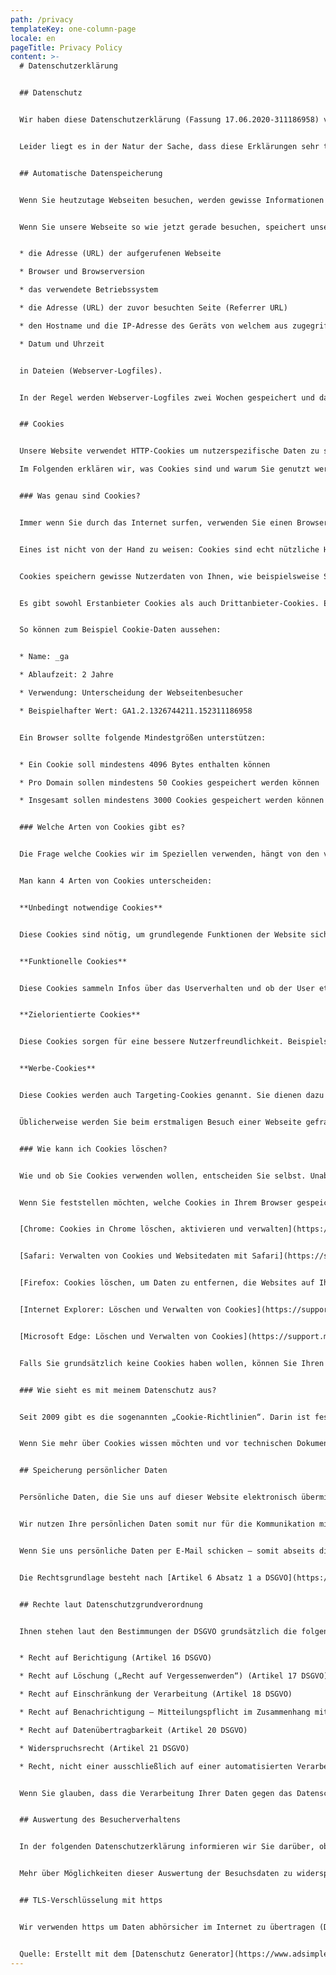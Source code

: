 ```yaml
---
path: /privacy
templateKey: one-column-page
locale: en
pageTitle: Privacy Policy
content: >-
  # Datenschutzerklärung


  ## Datenschutz


  Wir haben diese Datenschutzerklärung (Fassung 17.06.2020-311186958) verfasst, um Ihnen gemäß der Vorgaben der [Datenschutz-Grundverordnung (EU) 2016/679](https://eur-lex.europa.eu/legal-content/DE/ALL/?uri=celex%3A32016R0679&tid=311186958) zu erklären, welche Informationen wir sammeln, wie wir Daten verwenden und welche Entscheidungsmöglichkeiten Sie als Besucher dieser Webseite haben.


  Leider liegt es in der Natur der Sache, dass diese Erklärungen sehr technisch klingen, wir haben uns bei der Erstellung jedoch bemüht die wichtigsten Dinge so einfach und klar wie möglich zu beschreiben.


  ## Automatische Datenspeicherung


  Wenn Sie heutzutage Webseiten besuchen, werden gewisse Informationen automatisch erstellt und gespeichert, so auch auf dieser Webseite.


  Wenn Sie unsere Webseite so wie jetzt gerade besuchen, speichert unser Webserver (Computer auf dem diese Webseite gespeichert ist) automatisch Daten wie


  * die Adresse (URL) der aufgerufenen Webseite

  * Browser und Browserversion

  * das verwendete Betriebssystem

  * die Adresse (URL) der zuvor besuchten Seite (Referrer URL)

  * den Hostname und die IP-Adresse des Geräts von welchem aus zugegriffen wird

  * Datum und Uhrzeit


  in Dateien (Webserver-Logfiles).


  In der Regel werden Webserver-Logfiles zwei Wochen gespeichert und danach automatisch gelöscht. Wir geben diese Daten nicht weiter, können jedoch nicht ausschließen, dass diese Daten beim Vorliegen von rechtswidrigem Verhalten eingesehen werden.


  ## Cookies


  Unsere Website verwendet HTTP-Cookies um nutzerspezifische Daten zu speichern.\

  Im Folgenden erklären wir, was Cookies sind und warum Sie genutzt werden, damit Sie die folgende Datenschutzerklärung besser verstehen.


  ### Was genau sind Cookies?


  Immer wenn Sie durch das Internet surfen, verwenden Sie einen Browser. Bekannte Browser sind beispielsweise Chrome, Safari, Firefox, Internet Explorer und Microsoft Edge. Die meisten Webseiten speichern kleine Text-Dateien in Ihrem Browser. Diese Dateien nennt man Cookies.


  Eines ist nicht von der Hand zu weisen: Cookies sind echt nützliche Helferlein. Fast alle Webseiten verwenden Cookies. Genauer gesprochen sind es HTTP-Cookies, da es auch noch andere Cookies für andere Anwendungsbereiche gibt. HTTP-Cookies sind kleine Dateien, die von unserer Website auf Ihrem Computer gespeichert werden. Diese Cookie-Dateien werden automatisch im Cookie-Ordner, quasi dem “Hirn” Ihres Browsers, untergebracht. Ein Cookie besteht aus einem Namen und einem Wert. Bei der Definition eines Cookies müssen zusätzlich ein oder mehrere Attribute angegeben werden.


  Cookies speichern gewisse Nutzerdaten von Ihnen, wie beispielsweise Sprache oder persönliche Seiteneinstellungen. Wenn Sie unsere Seite wieder aufrufen, übermittelt Ihr Browser die „userbezogenen“ Informationen an unsere Seite zurück. Dank der Cookies weiß unsere Website, wer Sie sind und bietet Ihnen Ihre gewohnte Standardeinstellung. In einigen Browsern hat jedes Cookie eine eigene Datei, in anderen wie beispielsweise Firefox sind alle Cookies in einer einzigen Datei gespeichert.


  Es gibt sowohl Erstanbieter Cookies als auch Drittanbieter-Cookies. Erstanbieter-Cookies werden direkt von unserer Seite erstellt, Drittanbieter-Cookies werden von Partner-Webseiten (z.B. Google Analytics) erstellt. Jedes Cookie ist individuell zu bewerten, da jedes Cookie andere Daten speichert. Auch die Ablaufzeit eines Cookies variiert von ein paar Minuten bis hin zu ein paar Jahren. Cookies sind keine Software-Programme und enthalten keine Viren, Trojaner oder andere „Schädlinge“. Cookies können auch nicht auf Informationen Ihres PCs zugreifen.


  So können zum Beispiel Cookie-Daten aussehen:


  * Name: _ga

  * Ablaufzeit: 2 Jahre

  * Verwendung: Unterscheidung der Webseitenbesucher

  * Beispielhafter Wert: GA1.2.1326744211.152311186958


  Ein Browser sollte folgende Mindestgrößen unterstützen:


  * Ein Cookie soll mindestens 4096 Bytes enthalten können

  * Pro Domain sollen mindestens 50 Cookies gespeichert werden können

  * Insgesamt sollen mindestens 3000 Cookies gespeichert werden können


  ### Welche Arten von Cookies gibt es?


  Die Frage welche Cookies wir im Speziellen verwenden, hängt von den verwendeten Diensten ab und wird in der folgenden Abschnitten der Datenschutzerklärung geklärt. An dieser Stelle möchten wir kurz auf die verschiedenen Arten von HTTP-Cookies eingehen.


  Man kann 4 Arten von Cookies unterscheiden:


  **Unbedingt notwendige Cookies**


  Diese Cookies sind nötig, um grundlegende Funktionen der Website sicherzustellen. Zum Beispiel braucht es diese Cookies, wenn ein User ein Produkt in den Warenkorb legt, dann auf anderen Seiten weitersurft und später erst zur Kasse geht. Durch diese Cookies wird der Warenkorb nicht gelöscht, selbst wenn der User sein Browserfenster schließt.


  **Funktionelle Cookies**


  Diese Cookies sammeln Infos über das Userverhalten und ob der User etwaige Fehlermeldungen bekommt. Zudem werden mithilfe dieser Cookies auch die Ladezeit und das Verhalten der Website bei verschiedenen Browsern gemessen.


  **Zielorientierte Cookies**


  Diese Cookies sorgen für eine bessere Nutzerfreundlichkeit. Beispielsweise werden eingegebene Standorte, Schriftgrößen oder Formulardaten gespeichert.


  **Werbe-Cookies**


  Diese Cookies werden auch Targeting-Cookies genannt. Sie dienen dazu dem User individuell angepasste Werbung zu liefern. Das kann sehr praktisch, aber auch sehr nervig sein.


  Üblicherweise werden Sie beim erstmaligen Besuch einer Webseite gefragt, welche dieser Cookiearten Sie zulassen möchten. Und natürlich wird diese Entscheidung auch in einem Cookie gespeichert.


  ### Wie kann ich Cookies löschen?


  Wie und ob Sie Cookies verwenden wollen, entscheiden Sie selbst. Unabhängig von welchem Service oder welcher Website die Cookies stammen, haben Sie immer die Möglichkeit Cookies zu löschen, nur teilweise zuzulassen oder zu deaktivieren. Zum Beispiel können Sie Cookies von Drittanbietern blockieren, aber alle anderen Cookies zulassen.


  Wenn Sie feststellen möchten, welche Cookies in Ihrem Browser gespeichert wurden, wenn Sie Cookie-Einstellungen ändern oder löschen wollen, können Sie dies in Ihren Browser-Einstellungen finden:


  [Chrome: Cookies in Chrome löschen, aktivieren und verwalten](https://support.google.com/chrome/answer/95647?tid=311186958)


  [Safari: Verwalten von Cookies und Websitedaten mit Safari](https://support.apple.com/de-at/guide/safari/sfri11471/mac?tid=311186958)


  [Firefox: Cookies löschen, um Daten zu entfernen, die Websites auf Ihrem Computer abgelegt haben](https://support.mozilla.org/de/kb/cookies-und-website-daten-in-firefox-loschen?tid=311186958)


  [Internet Explorer: Löschen und Verwalten von Cookies](https://support.microsoft.com/de-at/help/17442/windows-internet-explorer-delete-manage-cookies?tid=311186958)


  [Microsoft Edge: Löschen und Verwalten von Cookies](https://support.microsoft.com/de-at/help/4027947/windows-delete-cookies?tid=311186958)


  Falls Sie grundsätzlich keine Cookies haben wollen, können Sie Ihren Browser so einrichten, dass er Sie immer informiert, wenn ein Cookie gesetzt werden soll. So können Sie bei jedem einzelnen Cookie entscheiden, ob Sie das Cookie erlauben oder nicht. Die Vorgangsweise ist je nach Browser verschieden. Am besten ist es Sie suchen die Anleitung in Google mit dem Suchbegriff “Cookies löschen Chrome” oder “Cookies deaktivieren Chrome” im Falle eines Chrome Browsers oder tauschen das Wort “Chrome” gegen den Namen Ihres Browsers, z.B. Edge, Firefox, Safari aus.


  ### Wie sieht es mit meinem Datenschutz aus?


  Seit 2009 gibt es die sogenannten „Cookie-Richtlinien“. Darin ist festgehalten, dass das Speichern von Cookies eine Einwilligung des Website-Besuchers (also von Ihnen) verlangt. Innerhalb der EU-Länder gibt es allerdings noch sehr unterschiedliche Reaktionen auf diese Richtlinien. In Deutschland wurden die Cookie-Richtlinien nicht als nationales Recht umgesetzt. Stattdessen erfolgte die Umsetzung dieser Richtlinie weitgehend in § 15 Abs.3 des Telemediengesetzes (TMG).


  Wenn Sie mehr über Cookies wissen möchten und vor technischen Dokumentationen nicht zurückscheuen, empfehlen wir <https://tools.ietf.org/html/rfc6265>, dem Request for Comments der Internet Engineering Task Force (IETF) namens “HTTP State Management Mechanism”.


  ## Speicherung persönlicher Daten


  Persönliche Daten, die Sie uns auf dieser Website elektronisch übermitteln, wie zum Beispiel Name, E-Mail-Adresse, Adresse oder andere persönlichen Angaben im Rahmen der Übermittlung eines Formulars oder Kommentaren im Blog, werden von uns gemeinsam mit dem Zeitpunkt und der IP-Adresse nur zum jeweils angegebenen Zweck verwendet, sicher verwahrt und nicht an Dritte weitergegeben.


  Wir nutzen Ihre persönlichen Daten somit nur für die Kommunikation mit jenen Besuchern, die Kontakt ausdrücklich wünschen und für die Abwicklung der auf dieser Webseite angebotenen Dienstleistungen und Produkte. Wir geben Ihre persönlichen Daten ohne Zustimmung nicht weiter, können jedoch nicht ausschließen, dass diese Daten beim Vorliegen von rechtswidrigem Verhalten eingesehen werden.


  Wenn Sie uns persönliche Daten per E-Mail schicken – somit abseits dieser Webseite – können wir keine sichere Übertragung und den Schutz Ihrer Daten garantieren. Wir empfehlen Ihnen, vertrauliche Daten niemals unverschlüsselt per E-Mail zu übermitteln.


  Die Rechtsgrundlage besteht nach [Artikel 6 Absatz 1 a DSGVO](https://eur-lex.europa.eu/legal-content/DE/TXT/HTML/?uri=CELEX:32016R0679&from=DE&tid=311186958) (Rechtmäßigkeit der Verarbeitung) darin, dass Sie uns die Einwilligung zur Verarbeitung der von Ihnen eingegebenen Daten geben. Sie können diesen Einwilligung jederzeit widerrufen – eine formlose E-Mail reicht aus, Sie finden unsere Kontaktdaten im Impressum.


  ## Rechte laut Datenschutzgrundverordnung


  Ihnen stehen laut den Bestimmungen der DSGVO grundsätzlich die folgende Rechte zu:


  * Recht auf Berichtigung (Artikel 16 DSGVO)

  * Recht auf Löschung („Recht auf Vergessenwerden“) (Artikel 17 DSGVO)

  * Recht auf Einschränkung der Verarbeitung (Artikel 18 DSGVO)

  * Recht auf Benachrichtigung – Mitteilungspflicht im Zusammenhang mit der Berichtigung oder Löschung personenbezogener Daten oder der Einschränkung der Verarbeitung (Artikel 19 DSGVO)

  * Recht auf Datenübertragbarkeit (Artikel 20 DSGVO)

  * Widerspruchsrecht (Artikel 21 DSGVO)

  * Recht, nicht einer ausschließlich auf einer automatisierten Verarbeitung — einschließlich Profiling — beruhenden Entscheidung unterworfen zu werden (Artikel 22 DSGVO)


  Wenn Sie glauben, dass die Verarbeitung Ihrer Daten gegen das Datenschutzrecht verstößt oder Ihre datenschutzrechtlichen Ansprüche sonst in einer Weise verletzt worden sind, können Sie sich an die [Bundesbeauftragte für den Datenschutz und die Informationsfreiheit (BfDI)](https://www.bfdi.bund.de) wenden.


  ## Auswertung des Besucherverhaltens


  In der folgenden Datenschutzerklärung informieren wir Sie darüber, ob und wie wir Daten Ihres Besuchs dieser Website auswerten. Die Auswertung der gesammelten Daten erfolgt in der Regel anonym und wir können von Ihrem Verhalten auf dieser Website nicht auf Ihre Person schließen.


  Mehr über Möglichkeiten dieser Auswertung der Besuchsdaten zu widersprechen erfahren Sie in der folgenden Datenschutzerklärung.


  ## TLS-Verschlüsselung mit https


  Wir verwenden https um Daten abhörsicher im Internet zu übertragen (Datenschutz durch Technikgestaltung [Artikel 25 Absatz 1 DSGVO](https://eur-lex.europa.eu/legal-content/DE/TXT/HTML/?uri=CELEX:32016R0679&from=DE&tid=311186958)). Durch den Einsatz von TLS (Transport Layer Security), einem Verschlüsselungsprotokoll zur sicheren Datenübertragung im Internet können wir den Schutz vertraulicher Daten sicherstellen. Sie erkennen die Benutzung dieser Absicherung der Datenübertragung am kleinen Schloßsymbol links oben im Browser und der Verwendung des Schemas https (anstatt http) als Teil unserer Internetadresse.


  Quelle: Erstellt mit dem [Datenschutz Generator](https://www.adsimple.de/datenschutz-generator/ "Datenschutz Generator Deutschland") von AdSimple in Kooperation mit [slashtechnik.de](https://www.slashtechnik.de)
---
```

